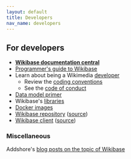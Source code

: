 ```yaml
---
layout: default
title: Developers
nav_name: developers
---
```


## For developers

- **[Wikibase documentation central](https://doc.wikimedia.org/Wikibase/master/php/)**
- [Programmer's guide to Wikibase](https://www.mediawiki.org/wiki/Wikibase/Programmer%27s_guide_to_Wikibase)
- Learn about being a Wikimedia [developer](https://www.mediawiki.org/wiki/Developer_account)
  - Review the [coding conventions](https://www.mediawiki.org/wiki/Wikibase/Coding_conventions)
  - See the [code of conduct](https://www.mediawiki.org/wiki/Code_of_Conduct)
- [Data model primer](https://www.mediawiki.org/wiki/Wikibase/DataModel/Primer)
- Wikibase's [libraries]({{site.url}}/libraries)
- [Docker images](https://hub.docker.com/r/wikibase/)
- [Wikibase repository](https://www.mediawiki.org/wiki/Extension:Wikibase_Repository) ([source](https://phabricator.wikimedia.org/diffusion/EWBA/))
- [Wikibase client](https://www.mediawiki.org/wiki/Extension:Wikibase_Client) ([source](https://phabricator.wikimedia.org/diffusion/EWBA/))

### Miscellaneous

Addshore's [blog posts on the topic of Wikibase](https://addshore.com/tag/wikibase/)

